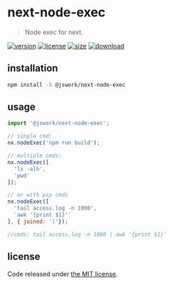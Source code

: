 # next-node-exec
> Node exec for next.

[![version][version-image]][version-url]
[![license][license-image]][license-url]
[![size][size-image]][size-url]
[![download][download-image]][download-url]

## installation
```bash
npm install -S @jswork/next-node-exec
```

## usage
```js
import '@jswork/next-node-exec';

// single cmd;
nx.nodeExec('npm run build');

// multiple cmds:
nx.nodeExec([
  'ls -alh',
  'pwd'
]);

// or with pip cmds
nx.nodeExec([
  'tail access.log -n 1000',
  `awk '{print $1}'`
], { joined: '|'});

//cmds: tail access.log -n 1000 | awk '{print $1}'
```

## license
Code released under [the MIT license](https://github.com/afeiship/next-node-exec/blob/master/LICENSE.txt).

[version-image]: https://img.shields.io/npm/v/@jswork/next-node-exec
[version-url]: https://npmjs.org/package/@jswork/next-node-exec

[license-image]: https://img.shields.io/npm/l/@jswork/next-node-exec
[license-url]: https://github.com/afeiship/next-node-exec/blob/master/LICENSE.txt

[size-image]: https://img.shields.io/bundlephobia/minzip/@jswork/next-node-exec
[size-url]: https://github.com/afeiship/next-node-exec/blob/master/dist/next-node-exec.min.js

[download-image]: https://img.shields.io/npm/dm/@jswork/next-node-exec
[download-url]: https://www.npmjs.com/package/@jswork/next-node-exec
